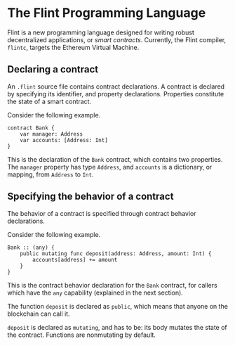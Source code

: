 # The Flint Programming Language

Flint is a new programming language designed for writing robust decentralized applications, or *smart contracts*. Currently, the Flint compiler, `flintc`, targets the Ethereum Virtual Machine.

## Declaring a contract

An `.flint` source file contains contract declarations. A contract is declared by specifying its identifier, and property declarations. Properties constitute the state of a smart contract.

Consider the following example.

```
contract Bank {
	var manager: Address
	var accounts: [Address: Int]
}
```

This is the declaration of the `Bank` contract, which contains two properties. The `manager` property has type `Address`, and `accounts` is a dictionary, or mapping, from `Address` to `Int`.

## Specifying the behavior of a contract

The behavior of a contract is specified through contract behavior declarations.

Consider the following example.

```
Bank :: (any) {
	public mutating func deposit(address: Address, amount: Int) {
		accounts[address] += amount
	}
}
```

This is the contract behavior declaration for the `Bank` contract, for callers which have the `any` capability (explained in the next section).

The function `deposit` is declared as `public`, which means that anyone on the blockchain can call it.

`deposit` is declared as `mutating`, and has to be: its body mutates the state of the contract. Functions are nonmutating by default.

